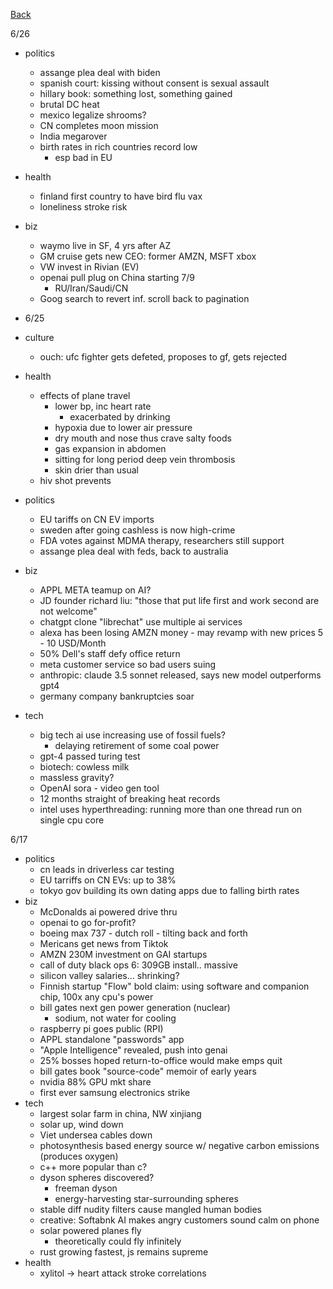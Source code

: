 [Back](./index.md)

6/26
- politics
  - assange plea deal with biden
  - spanish court: kissing without consent is sexual assault
  - hillary book: something lost, something gained
  - brutal DC heat
  - mexico legalize shrooms?
  - CN completes moon mission
  - India megarover
  - birth rates in rich countries record low
    - esp bad in EU
- health
  - finland first country to have bird flu vax
  - loneliness stroke risk
- biz
  - waymo live in SF, 4 yrs after AZ
  - GM cruise gets new CEO: former AMZN, MSFT xbox
  - VW invest in Rivian (EV)
  - openai pull plug on China starting 7/9
    - RU/Iran/Saudi/CN
  - Goog search to revert inf. scroll back to pagination


- 6/25
- culture
  - ouch: ufc fighter gets defeted, proposes to gf, gets rejected
- health
  - effects of plane travel
    - lower bp, inc heart rate
      - exacerbated by drinking
    - hypoxia due to lower air pressure
    - dry mouth and nose thus crave salty foods
    - gas expansion in abdomen
    - sitting for long period deep vein thrombosis
    - skin drier than usual
  - hiv shot prevents
- politics
  - EU tariffs on CN EV imports
  - sweden after going cashless is now high-crime
  - FDA votes against MDMA therapy, researchers still support
  - assange plea deal with feds, back to australia
- biz
  - APPL META teamup on AI?
  - JD founder richard liu: "those that put life first and work second are not welcome"
  - chatgpt clone "librechat" use multiple ai services
  - alexa has been losing AMZN money - may revamp with new prices 5 - 10 USD/Month
  - 50% Dell's staff defy office return
  - meta customer service so bad users suing
  - anthropic: claude 3.5 sonnet released, says new model outperforms gpt4
  - germany company bankruptcies soar
- tech
  - big tech ai use increasing use of fossil fuels?
    - delaying retirement of some coal power
  - gpt-4 passed turing test
  - biotech: cowless milk
  - massless gravity?
  - OpenAI sora - video gen tool
  - 12 months straight of breaking heat records
  - intel uses hyperthreading: running more than one thread run on single cpu core

6/17
- politics
  - cn leads in driverless car testing
  - EU tarriffs on CN EVs: up to 38%
  - tokyo gov building its own dating apps due to falling birth rates
- biz
  - McDonalds ai powered drive thru
  - openai to go for-profit?
  - boeing max 737 - dutch roll - tilting back and forth
  - Mericans get news from Tiktok
  - AMZN 230M investment on GAI startups
  - call of duty black ops 6: 309GB install.. massive
  - silicon valley salaries... shrinking?
  - Finnish startup "Flow" bold claim: using software and companion chip, 100x any cpu's power
  - bill gates next gen power generation (nuclear)
    - sodium, not water for cooling
  - raspberry pi goes public (RPI)
  - APPL standalone "passwords" app
  - "Apple Intelligence" revealed, push into genai
  - 25% bosses hoped return-to-office would make emps quit
  - bill gates book "source-code" memoir of early years
  - nvidia 88% GPU mkt share
  - first ever samsung electronics strike
- tech
  - largest solar farm in china, NW xinjiang
  - solar up, wind down
  - Viet undersea cables down
  - photosynthesis based energy source w/ negative carbon emissions (produces oxygen)
  - c++ more popular than c?
  - dyson spheres discovered?
    - freeman dyson
    - energy-harvesting star-surrounding spheres
  - stable diff nudity filters cause mangled human bodies
  - creative: Softabnk AI makes angry customers sound calm on phone
  - solar powered planes fly
    - theoretically could fly infinitely
  - rust growing fastest, js remains supreme
- health
  - xylitol -> heart attack stroke correlations